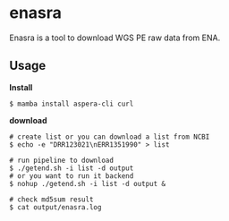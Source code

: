 # enasra

Enasra is a tool to download WGS PE raw data from ENA.

## Usage

**Install**

```shell
$ mamba install aspera-cli curl
```

**download**

```shell
# create list or you can download a list from NCBI
$ echo -e "DRR123021\nERR1351990" > list

# run pipeline to download
$ ./getend.sh -i list -d output
# or you want to run it backend
$ nohup ./getend.sh -i list -d output &

# check md5sum result
$ cat output/enasra.log
